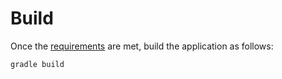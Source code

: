 Build
===

Once the [requirements](README.md) are met, build the application as follows:

    gradle build

